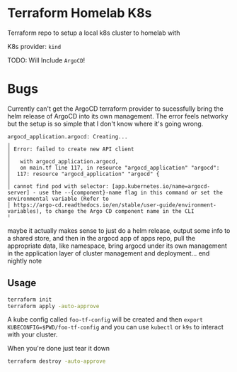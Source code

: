 # Terraform Homelab K8s

Terraform repo to setup a local k8s cluster to homelab with

K8s provider: `kind`

TODO: Will Include `ArgoCD`!

# Bugs

Currently can't get the ArgoCD terraform provider to sucessfully bring the helm release of ArgoCD into its own management. The error feels networky but the setup is so simple that I don't know where it's going wrong.

```
argocd_application.argocd: Creating...
╷
│ Error: failed to create new API client
│ 
│   with argocd_application.argocd,
│   on main.tf line 117, in resource "argocd_application" "argocd":
│  117: resource "argocd_application" "argocd" {
│ 
│ cannot find pod with selector: [app.kubernetes.io/name=argocd-server] - use the --{component}-name flag in this command or set the environmental variable (Refer to
│ https://argo-cd.readthedocs.io/en/stable/user-guide/environment-variables), to change the Argo CD component name in the CLI
╵
```

maybe it actually makes sense to just do a helm release, output some info to a shared store, and then in the argocd app of apps repo, pull the appropriate data, like namespace, bring argocd under its own management in the application layer of cluster management and deployment... end nightly note

## Usage

```bash
terraform init
terraform apply -auto-approve
```
A kube config called `foo-tf-config` will be created and then `export KUBECONFIG=$PWD/foo-tf-config` and you can use `kubectl` or `k9s` to interact with your cluster.

When you're done just tear it down

```bash
terraform destroy -auto-approve
```
